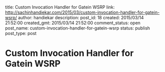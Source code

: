 title: Custom Invocation Handler for Gatein WSRP
link: http://sachinhandiekar.com/2015/03/custom-invocation-handler-for-gatein-wsrp/
author: handiekar
description: 
post_id: 18
created: 2015/03/14 21:52:00
created_gmt: 2015/03/14 21:52:00
comment_status: open
post_name: custom-invocation-handler-for-gatein-wsrp
status: publish
post_type: post

# Custom Invocation Handler for Gatein WSRP

